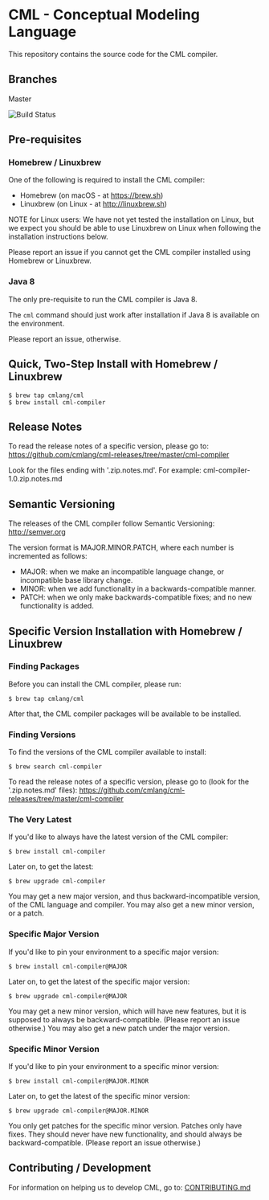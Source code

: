 # CML - Conceptual Modeling Language

This repository contains the source code for the CML compiler.

## Branches

Master

![Build Status](https://travis-ci.org/cmlang/cml-compiler.svg?branch=master)

## Pre-requisites

### Homebrew / Linuxbrew

One of the following is required to install the CML compiler:
- Homebrew (on macOS - at https://brew.sh)
- Linuxbrew (on Linux - at http://linuxbrew.sh)

NOTE for Linux users: We have not yet tested the installation on Linux,
but we expect you should be able to use Linuxbrew on Linux
when following the installation instructions below.

Please report an issue if you cannot get the CML compiler installed using Homebrew or Linuxbrew.

### Java 8

The only pre-requisite to run the CML compiler is Java 8.

The `cml` command should just work after installation if Java 8 is available on the environment.

Please report an issue, otherwise.

## Quick, Two-Step Install with Homebrew / Linuxbrew

```
$ brew tap cmlang/cml
$ brew install cml-compiler
```

## Release Notes

To read the release notes of a specific version, please go to: https://github.com/cmlang/cml-releases/tree/master/cml-compiler

Look for the files ending with '.zip.notes.md'. For example: cml-compiler-1.0.zip.notes.md

## Semantic Versioning

The releases of the CML compiler follow Semantic Versioning: http://semver.org

The version format is MAJOR.MINOR.PATCH, where each number is incremented as follows:
- MAJOR: when we make an incompatible language change, or incompatible base library change.
- MINOR: when we add functionality in a backwards-compatible manner.
- PATCH: when we only make backwards-compatible fixes; and no new functionality is added.

## Specific Version Installation with Homebrew / Linuxbrew

### Finding Packages

Before you can install the CML compiler, please run:

```
$ brew tap cmlang/cml
```

After that, the CML compiler packages will be available to be installed.

### Finding Versions

To find the versions of the CML compiler available to install:

```
$ brew search cml-compiler
```

To read the release notes of a specific version, please go to (look for the '.zip.notes.md' files): https://github.com/cmlang/cml-releases/tree/master/cml-compiler

### The Very Latest

If you'd like to always have the latest version of the CML compiler:

```
$ brew install cml-compiler
```

Later on, to get the latest:

```
$ brew upgrade cml-compiler
```

You may get a new major version,
and thus backward-incompatible version,
of the CML language and compiler.
You may also get a new minor version, or a patch.

### Specific Major Version

If you'd like to pin your environment to a specific major version:

```
$ brew install cml-compiler@MAJOR
```

Later on, to get the latest of the specific major version:

```
$ brew upgrade cml-compiler@MAJOR
```

You may get a new minor version,
which will have new features,
but it is supposed to always be backward-compatible.
(Please report an issue otherwise.)
You may also get a new patch under the major version.

### Specific Minor Version

If you'd like to pin your environment to a specific minor version:

```
$ brew install cml-compiler@MAJOR.MINOR
```

Later on, to get the latest of the specific minor version:

```
$ brew upgrade cml-compiler@MAJOR.MINOR
```

You only get patches for the specific minor version.
Patches only have fixes.
They should never have new functionality,
and should always be backward-compatible.
(Please report an issue otherwise.)

## Contributing / Development

For information on helping us to develop CML, go to: [CONTRIBUTING.md](https://github.com/cmlang/cml-compiler/blob/master/CONTRIBUTING.md)
